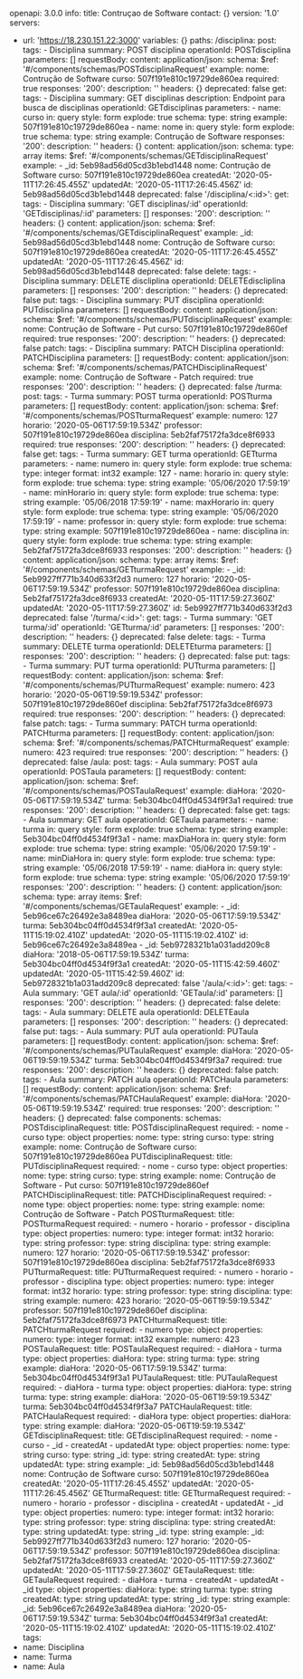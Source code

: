 openapi: 3.0.0
info:
  title: Contruçao de Software
  contact: {}
  version: '1.0'
servers:
  - url: 'https://18.230.151.22:3000'
    variables: {}
paths:
  /disciplina:
    post:
      tags:
        - Disciplina
      summary: POST disciplina
      operationId: POSTdisciplina
      parameters: []
      requestBody:
        content:
          application/json:
            schema:
              $ref: '#/components/schemas/POSTdisciplinaRequest'
            example:
              nome: Contrução de Software
              curso: 507f191e810c19729de860ea
        required: true
      responses:
        '200':
          description: ''
          headers: {}
      deprecated: false
    get:
      tags:
        - Disciplina
      summary: GET disciplinas
      description: Endpoint para busca de disciplinas
      operationId: GETdisciplinas
      parameters:
        - name: curso
          in: query
          style: form
          explode: true
          schema:
            type: string
            example: 507f191e810c19729de860ea
        - name: nome
          in: query
          style: form
          explode: true
          schema:
            type: string
            example: Contrução de Software
      responses:
        '200':
          description: ''
          headers: {}
          content:
            application/json:
              schema:
                type: array
                items:
                  $ref: '#/components/schemas/GETdisciplinaRequest'
              example:
                - _id: 5eb98ad56d05cd3b1ebd1448
                  nome: Contrução de Software
                  curso: 507f191e810c19729de860ea
                  createdAt: '2020-05-11T17:26:45.455Z'
                  updatedAt: '2020-05-11T17:26:45.456Z'
                  id: 5eb98ad56d05cd3b1ebd1448
      deprecated: false
  '/disciplina/<:id>':
    get:
      tags:
        - Disciplina
      summary: 'GET disciplinas/:id'
      operationId: 'GETdisciplinas/:id'
      parameters: []
      responses:
        '200':
          description: ''
          headers: {}
          content:
            application/json:
              schema:
                $ref: '#/components/schemas/GETdisciplinaRequest'
              example:
                _id: 5eb98ad56d05cd3b1ebd1448
                nome: Contrução de Software
                curso: 507f191e810c19729de860ea
                createdAt: '2020-05-11T17:26:45.455Z'
                updatedAt: '2020-05-11T17:26:45.456Z'
                id: 5eb98ad56d05cd3b1ebd1448
      deprecated: false
    delete:
      tags:
        - Disciplina
      summary: DELETE discliplina
      operationId: DELETEdiscliplina
      parameters: []
      responses:
        '200':
          description: ''
          headers: {}
      deprecated: false
    put:
      tags:
        - Disciplina
      summary: PUT disciplina
      operationId: PUTdisciplina
      parameters: []
      requestBody:
        content:
          application/json:
            schema:
              $ref: '#/components/schemas/PUTdisciplinaRequest'
            example:
              nome: Contrução de Software - Put
              curso: 507f191e810c19729de860ef
        required: true
      responses:
        '200':
          description: ''
          headers: {}
      deprecated: false
    patch:
      tags:
        - Disciplina
      summary: PATCH Disciplina
      operationId: PATCHDisciplina
      parameters: []
      requestBody:
        content:
          application/json:
            schema:
              $ref: '#/components/schemas/PATCHDisciplinaRequest'
            example:
              nome: Contrução de Software - Patch
        required: true
      responses:
        '200':
          description: ''
          headers: {}
      deprecated: false
  /turma:
    post:
      tags:
        - Turma
      summary: POST turma
      operationId: POSTturma
      parameters: []
      requestBody:
        content:
          application/json:
            schema:
              $ref: '#/components/schemas/POSTturmaRequest'
            example:
              numero: 127
              horario: '2020-05-06T17:59:19.534Z'
              professor: 507f191e810c19729de860ea
              disciplina: 5eb2faf75172fa3dce8f6933
        required: true
      responses:
        '200':
          description: ''
          headers: {}
      deprecated: false
    get:
      tags:
        - Turma
      summary: GET turma
      operationId: GETturma
      parameters:
        - name: numero
          in: query
          style: form
          explode: true
          schema:
            type: integer
            format: int32
            example: 127
        - name: horario
          in: query
          style: form
          explode: true
          schema:
            type: string
            example: '05/06/2020 17:59:19'
        - name: minHorario
          in: query
          style: form
          explode: true
          schema:
            type: string
            example: '05/06/2018 17:59:19'
        - name: maxHorario
          in: query
          style: form
          explode: true
          schema:
            type: string
            example: '05/06/2020 17:59:19'
        - name: professor
          in: query
          style: form
          explode: true
          schema:
            type: string
            example: 507f191e810c19729de860ea
        - name: disciplina
          in: query
          style: form
          explode: true
          schema:
            type: string
            example: 5eb2faf75172fa3dce8f6933
      responses:
        '200':
          description: ''
          headers: {}
          content:
            application/json:
              schema:
                type: array
                items:
                  $ref: '#/components/schemas/GETturmaRequest'
              example:
                - _id: 5eb9927ff771b340d633f2d3
                  numero: 127
                  horario: '2020-05-06T17:59:19.534Z'
                  professor: 507f191e810c19729de860ea
                  disciplina: 5eb2faf75172fa3dce8f6933
                  createdAt: '2020-05-11T17:59:27.360Z'
                  updatedAt: '2020-05-11T17:59:27.360Z'
                  id: 5eb9927ff771b340d633f2d3
      deprecated: false
  '/turma/<:id>':
    get:
      tags:
        - Turma
      summary: 'GET turma/:id'
      operationId: 'GETturma/:id'
      parameters: []
      responses:
        '200':
          description: ''
          headers: {}
      deprecated: false
    delete:
      tags:
        - Turma
      summary: DELETE turma
      operationId: DELETEturma
      parameters: []
      responses:
        '200':
          description: ''
          headers: {}
      deprecated: false
    put:
      tags:
        - Turma
      summary: PUT turma
      operationId: PUTturma
      parameters: []
      requestBody:
        content:
          application/json:
            schema:
              $ref: '#/components/schemas/PUTturmaRequest'
            example:
              numero: 423
              horario: '2020-05-06T19:59:19.534Z'
              professor: 507f191e810c19729de860ef
              disciplina: 5eb2faf75172fa3dce8f6973
        required: true
      responses:
        '200':
          description: ''
          headers: {}
      deprecated: false
    patch:
      tags:
        - Turma
      summary: PATCH turma
      operationId: PATCHturma
      parameters: []
      requestBody:
        content:
          application/json:
            schema:
              $ref: '#/components/schemas/PATCHturmaRequest'
            example:
              numero: 423
        required: true
      responses:
        '200':
          description: ''
          headers: {}
      deprecated: false
  /aula:
    post:
      tags:
        - Aula
      summary: POST aula
      operationId: POSTaula
      parameters: []
      requestBody:
        content:
          application/json:
            schema:
              $ref: '#/components/schemas/POSTaulaRequest'
            example:
              diaHora: '2020-05-06T17:59:19.534Z'
              turma: 5eb304bc04ff0d4534f9f3a1
        required: true
      responses:
        '200':
          description: ''
          headers: {}
      deprecated: false
    get:
      tags:
        - Aula
      summary: GET aula
      operationId: GETaula
      parameters:
        - name: turma
          in: query
          style: form
          explode: true
          schema:
            type: string
            example: 5eb304bc04ff0d4534f9f3a1
        - name: maxDiaHora
          in: query
          style: form
          explode: true
          schema:
            type: string
            example: '05/06/2020 17:59:19'
        - name: minDiaHora
          in: query
          style: form
          explode: true
          schema:
            type: string
            example: '05/06/2018 17:59:19'
        - name: diaHora
          in: query
          style: form
          explode: true
          schema:
            type: string
            example: '05/06/2020 17:59:19'
      responses:
        '200':
          description: ''
          headers: {}
          content:
            application/json:
              schema:
                type: array
                items:
                  $ref: '#/components/schemas/GETaulaRequest'
              example:
                - _id: 5eb96ce67c26492e3a8489ea
                  diaHora: '2020-05-06T17:59:19.534Z'
                  turma: 5eb304bc04ff0d4534f9f3a1
                  createdAt: '2020-05-11T15:19:02.410Z'
                  updatedAt: '2020-05-11T15:19:02.410Z'
                  id: 5eb96ce67c26492e3a8489ea
                - _id: 5eb9728321b1a031add209c8
                  diaHora: '2018-05-06T17:59:19.534Z'
                  turma: 5eb304bc04ff0d4534f9f3a1
                  createdAt: '2020-05-11T15:42:59.460Z'
                  updatedAt: '2020-05-11T15:42:59.460Z'
                  id: 5eb9728321b1a031add209c8
      deprecated: false
  '/aula/<:id>':
    get:
      tags:
        - Aula
      summary: 'GET aula/:id'
      operationId: 'GETaula/:id'
      parameters: []
      responses:
        '200':
          description: ''
          headers: {}
      deprecated: false
    delete:
      tags:
        - Aula
      summary: DELETE aula
      operationId: DELETEaula
      parameters: []
      responses:
        '200':
          description: ''
          headers: {}
      deprecated: false
    put:
      tags:
        - Aula
      summary: PUT aula
      operationId: PUTaula
      parameters: []
      requestBody:
        content:
          application/json:
            schema:
              $ref: '#/components/schemas/PUTaulaRequest'
            example:
              diaHora: '2020-05-06T19:59:19.534Z'
              turma: 5eb304bc04ff0d4534f9f3a7
        required: true
      responses:
        '200':
          description: ''
          headers: {}
      deprecated: false
    patch:
      tags:
        - Aula
      summary: PATCH aula
      operationId: PATCHaula
      parameters: []
      requestBody:
        content:
          application/json:
            schema:
              $ref: '#/components/schemas/PATCHaulaRequest'
            example:
              diaHora: '2020-05-06T19:59:19.534Z'
        required: true
      responses:
        '200':
          description: ''
          headers: {}
      deprecated: false
components:
  schemas:
    POSTdisciplinaRequest:
      title: POSTdisciplinaRequest
      required:
        - nome
        - curso
      type: object
      properties:
        nome:
          type: string
        curso:
          type: string
      example:
        nome: Contrução de Software
        curso: 507f191e810c19729de860ea
    PUTdisciplinaRequest:
      title: PUTdisciplinaRequest
      required:
        - nome
        - curso
      type: object
      properties:
        nome:
          type: string
        curso:
          type: string
      example:
        nome: Contrução de Software - Put
        curso: 507f191e810c19729de860ef
    PATCHDisciplinaRequest:
      title: PATCHDisciplinaRequest
      required:
        - nome
      type: object
      properties:
        nome:
          type: string
      example:
        nome: Contrução de Software - Patch
    POSTturmaRequest:
      title: POSTturmaRequest
      required:
        - numero
        - horario
        - professor
        - disciplina
      type: object
      properties:
        numero:
          type: integer
          format: int32
        horario:
          type: string
        professor:
          type: string
        disciplina:
          type: string
      example:
        numero: 127
        horario: '2020-05-06T17:59:19.534Z'
        professor: 507f191e810c19729de860ea
        disciplina: 5eb2faf75172fa3dce8f6933
    PUTturmaRequest:
      title: PUTturmaRequest
      required:
        - numero
        - horario
        - professor
        - disciplina
      type: object
      properties:
        numero:
          type: integer
          format: int32
        horario:
          type: string
        professor:
          type: string
        disciplina:
          type: string
      example:
        numero: 423
        horario: '2020-05-06T19:59:19.534Z'
        professor: 507f191e810c19729de860ef
        disciplina: 5eb2faf75172fa3dce8f6973
    PATCHturmaRequest:
      title: PATCHturmaRequest
      required:
        - numero
      type: object
      properties:
        numero:
          type: integer
          format: int32
      example:
        numero: 423
    POSTaulaRequest:
      title: POSTaulaRequest
      required:
        - diaHora
        - turma
      type: object
      properties:
        diaHora:
          type: string
        turma:
          type: string
      example:
        diaHora: '2020-05-06T17:59:19.534Z'
        turma: 5eb304bc04ff0d4534f9f3a1
    PUTaulaRequest:
      title: PUTaulaRequest
      required:
        - diaHora
        - turma
      type: object
      properties:
        diaHora:
          type: string
        turma:
          type: string
      example:
        diaHora: '2020-05-06T19:59:19.534Z'
        turma: 5eb304bc04ff0d4534f9f3a7
    PATCHaulaRequest:
      title: PATCHaulaRequest
      required:
        - diaHora
      type: object
      properties:
        diaHora:
          type: string
      example:
        diaHora: '2020-05-06T19:59:19.534Z'
    GETdisciplinaRequest:
      title: GETdisciplinaRequest
      required:
        - nome
        - curso
        - _id
        - createdAt
        - updatedAt
      type: object
      properties:
        nome:
          type: string
        curso:
          type: string
        _id:
          type: string
        createdAt:
          type: string
        updatedAt:
          type: string
      example:
        _id: 5eb98ad56d05cd3b1ebd1448
        nome: Contrução de Software
        curso: 507f191e810c19729de860ea
        createdAt: '2020-05-11T17:26:45.455Z'
        updatedAt: '2020-05-11T17:26:45.456Z'
    GETturmaRequest:
      title: GETturmaRequest
      required:
        - numero
        - horario
        - professor
        - disciplina
        - createdAt
        - updatedAt
        - _id
      type: object
      properties:
        numero:
          type: integer
          format: int32
        horario:
          type: string
        professor:
          type: string
        disciplina:
          type: string
        createdAt:
          type: string
        updatedAt:
          type: string
        _id:
          type: string
      example:
        _id: 5eb9927ff771b340d633f2d3
        numero: 127
        horario: '2020-05-06T17:59:19.534Z'
        professor: 507f191e810c19729de860ea
        disciplina: 5eb2faf75172fa3dce8f6933
        createdAt: '2020-05-11T17:59:27.360Z'
        updatedAt: '2020-05-11T17:59:27.360Z'
    GETaulaRequest:
      title: GETaulaRequest
      required:
        - diaHora
        - turma
        - createdAt
        - updatedAt
        - _id
      type: object
      properties:
        diaHora:
          type: string
        turma:
          type: string
        createdAt:
          type: string
        updatedAt:
          type: string
        _id:
          type: string
      example:
        _id: 5eb96ce67c26492e3a8489ea
        diaHora: '2020-05-06T17:59:19.534Z'
        turma: 5eb304bc04ff0d4534f9f3a1
        createdAt: '2020-05-11T15:19:02.410Z'
        updatedAt: '2020-05-11T15:19:02.410Z'
tags:
  - name: Disciplina
  - name: Turma
  - name: Aula

